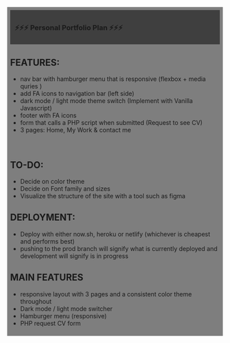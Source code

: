 <div style="background:rgba(0,0,0,0.5);padding:0.5em;">
<div style="background:rgba(0,0,0,0.5);padding:0.5em;">
<h3> ⚡️⚡️⚡️ Personal Portfolio Plan ⚡️⚡️⚡️  </h3> 
</div> 


## FEATURES: 
  * nav bar with hamburger menu that is responsive (flexbox + media quries ) 
  * add FA icons to navigation bar (left side)
  * dark mode / light mode theme switch (Implement with Vanilla Javascript)
  * footer with FA icons 
  * form that calls a PHP script when submitted (Request to see CV)
  * 3 pages: Home, My Work & contact me 

 

## TO-DO: 
  * Decide on color theme  
  * Decide on Font family and sizes 
  * Visualize the structure of the site with a tool such as figma 




## DEPLOYMENT: 
  * Deploy with either now.sh, heroku or netlify (whichever is cheapest and performs best) 
  * pushing to the prod branch will signify what is currently deployed and development will signify is in progress 


## MAIN FEATURES 
  * responsive layout with 3 pages and a consistent color theme throughout  
  * Dark mode / light mode switcher 
  * Hamburger menu (responsive) 
  * PHP request CV form 
